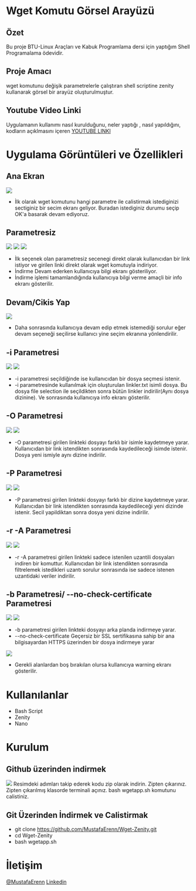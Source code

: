 # Wget Komutu Görsel Arayüzü
## Özet
Bu proje  BTU-Linux Araçları ve Kabuk Programlama dersi için yaptığım Shell Programalama ödevidir.

## Proje Amacı
wget komutunu değişik parametrelerle çalıştıran shell scriptine zenity kullanarak görsel bir arayüz oluşturulmuştur.

## Youtube Video Linki
Uygulamanın kullanımı nasıl kurulduğunu, neler yaptığı , nasıl yapıldığını, kodların açıklmasını içeren [YOUTUBE LINKI](https://www.youtube.com/watch?v=sM7BEC_ms5k) 

# Uygulama Görüntüleri ve Özellikleri

## Ana Ekran
<img src="images/anaekran.png" >

- İlk olarak wget komutunu hangi parametre ile calistirmak istediginizi sectiginiz bir secim ekranı geliyor. Buradan istediginiz durumu seçip OK'a basarak devam ediyoruz.

## Parametresiz 
<img src="images/parametresiz.png" > <img src="images/indirme.png" > <img src="images/indirmebasarili.png" >

- İlk seçenek olan parametresiz secenegi direkt olarak kullanıcıdan bir link istiyor ve girilen linki direkt olarak wget komutuyla indiriyor.
- İndirme Devam ederken kullanıcıya bilgi ekranı gösteriliyor.
- İndirme işlemi tamamlandığında kullanıcıya bilgi verme amaçli bir info ekranı gösterilir.

## Devam/Cikis Yap
<img src="images/devam.png" >

- Daha sonrasında kullanıcıya devam edip etmek istemediği sorulur eğer devam seçeneği seçilirse kullanıcı yine seçim ekranına yönlendirilir.


## -i Parametresi
<img src="images/iparametresi.png" > <img src="images/linkler.png" >

- -i parametresi seçildiğinde ise kullanıcıdan bir dosya seçmesi istenir. 
- -i parametresinde kullanılmak için oluşturulan linkler.txt isimli dosya. Bu dosya file selection ile seçildikten sonra bütün linkler indirilir(Aynı dosya dizinine). Ve sonrasında kullanıcıya info ekranı gösterilir.

## -O Parametresi
<img src="images/oparametresi.png" > <img src="images/yeniisim.png" >

- -O parametresi girilen linkteki dosyayı farklı bir isimle kaydetmeye yarar. Kullanıcıdan bir link istendikten sonrasında kaydedileceği isimde istenir. Dosya yeni ismiyle aynı dizine indirilir.

## -P Parametresi
<img src="images/pparametre.png" > <img src="images/yenidizin.png" >

- -P parametresi girilen linkteki dosyayı farklı bir dizine kaydetmeye yarar. Kullanıcıdan bir link istendikten sonrasında kaydedileceği yeni dizinde istenir. Secil yapildiktan sonra dosya yeni dizine indirilir.

## -r -A Parametresi
<img src="images/raparametresi.png" > <img src="images/tur.png" >

- -r -A parametresi girilen linkteki sadece istenilen uzantili dosyaları indiren bir komuttur. Kullanıcıdan bir link istendikten sonrasında filtrelemek istedikleri uzantı sorulur sonrasında ise sadece istenen uzantidaki veriler indirilir.

## -b Parametresi/ --no-check-certificate Parametresi
<img src="images/bparametresi.png" > <img src="images/nocheck.png" >

- -b parametresi girilen linkteki dosyayı arka planda indirmeye yarar. 
- --no-check-certificate Geçersiz bir SSL sertifikasına sahip bir ana bilgisayardan HTTPS üzerinden bir dosya indirmeye yarar

<img src="images/basarisiz.png" >

- Gerekli alanlardan boş bırakılan olursa kullanıcıya warning ekranı gösterilir.

# Kullanılanlar
- Bash Script
- Zenity
- Nano

# Kurulum
## Github üzerinden indirmek
<img src="images/kurulum1.png">
Resimdeki adımları takip ederek kodu zip olarak indirin.
Zipten çıkarınız.
Zipten çıkarılmış klasorde terminali açınız.
bash wgetapp.sh komutunu calistiniz.

## Git Üzerinden İndirmek ve Calistirmak
- git clone https://github.com/MustafaErenn/Wget-Zenity.git
- cd Wget-Zenity
- bash wgetapp.sh


# İletişim
[@MustafaErenn](https://github.com/MustafaErenn) 
[Linkedin](https://www.linkedin.com/in/mustafa-eren-9214661b3/)
